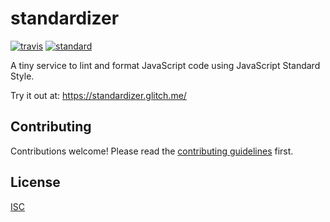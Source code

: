 # standardizer

[![travis][travis-image]][travis-url]
[![standard][standard-image]][standard-url]

[travis-image]: https://img.shields.io/travis/Flet/standardizer.svg?style=flat-square
[travis-url]: https://travis-ci.org/Flet/standardizer
[standard-image]: https://img.shields.io/badge/code%20style-standard-brightgreen.svg?style=flat-square
[standard-url]: http://npm.im/standard

A tiny service to lint and format JavaScript code using JavaScript Standard Style.

Try it out at: https://standardizer.glitch.me/

## Contributing

Contributions welcome! Please read the [contributing guidelines](CONTRIBUTING.md) first.

## License

[ISC](LICENSE)
